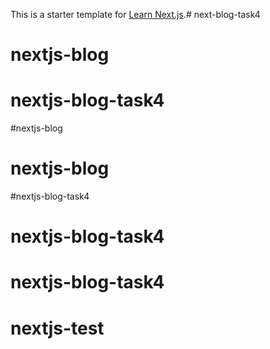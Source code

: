 This is a starter template for [Learn Next.js](https://nextjs.org/learn).# next-blog-task4
# nextjs-blog
# nextjs-blog-task4
#nextjs-blog
# nextjs-blog
#nextjs-blog-task4
# nextjs-blog-task4
# nextjs-blog-task4
# nextjs-test

